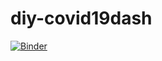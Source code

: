 # diy-covid19dash


[![Binder](https://mybinder.org/badge_logo.svg)](https://mybinder.org/v2/gh/spaddys/CovidDashboard/HEAD?urlpath=voila%2Frender%2FMy_dashboard.ipynb)
